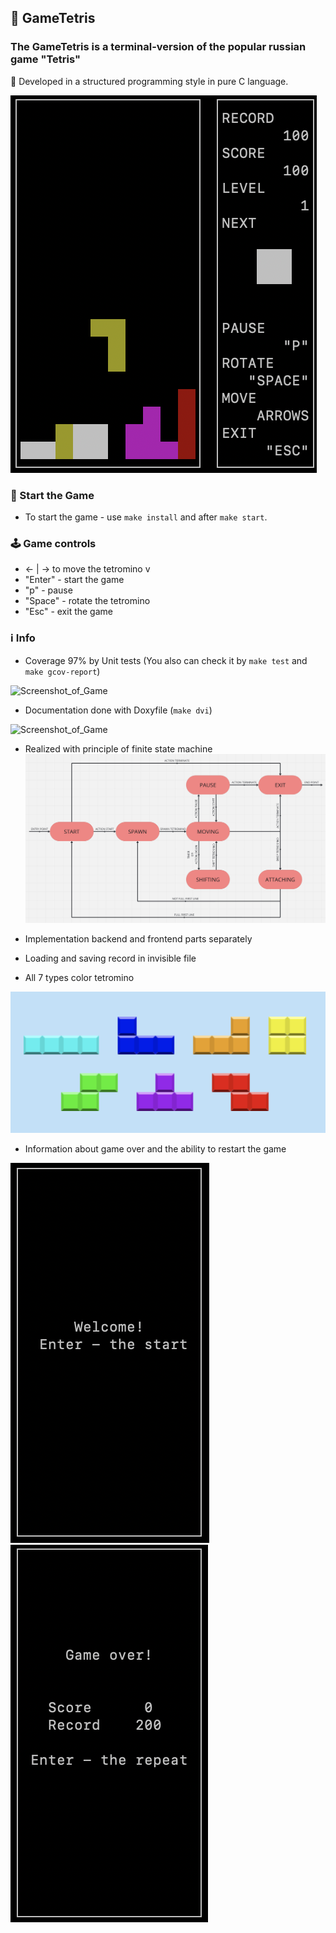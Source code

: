 ## 🧩 GameTetris

### The GameTetris is a terminal-version of the popular russian game "Tetris"
🚀 Developed in a structured programming style in pure C language.

![Screenshot_of_Game](images/Game.png)

### 🏁 Start the Game

* To start the game - use `make install` and after `make start`.

### 🕹️ Game controls

* <- | -> to move the tetromino
     v
* "Enter" - start the game
* "p" - pause
* "Space" - rotate the tetromino
* "Esc" - exit the game

### ℹ️ Info

* Coverage 97% by Unit tests (You also can check it by `make test` and `make gcov-report`)

 ![Screenshot_of_Game](LCOV.png)

* Documentation done with Doxyfile (`make dvi`)

![Screenshot_of_Game](Doс.png)

* Realized with principle of finite state machine
 ![Screenshot_of_Game](FSM.png)

* Implementation backend and frontend parts separately
  
* Loading and saving record in invisible file

* All 7 types color tetromino

![Screenshot_of_Game](images/All_Tetromino.png)

* Information about game over and the ability to restart the game

![Screenshot_of_Game](images/Start.png)
![Screenshot_of_Game](images/Game_over.png)
